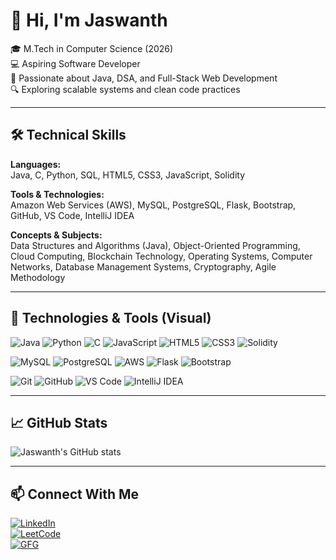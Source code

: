 

<!--
**Jaswanth-3174/Jaswanth-3174** is a ✨ _special_ ✨ repository because its `README.md` (this file) appears on your GitHub profile.

Here are some ideas to get you started:

- 🔭 I’m currently working on ...
- 🌱 I’m currently learning ...
- 👯 I’m looking to collaborate on ...
- 🤔 I’m looking for help with ...
- 💬 Ask me about ...
- 📫 How to reach me: ...
- 😄 Pronouns: ...
- ⚡ Fun fact: ...
-->

# 👋 Hi, I'm Jaswanth

🎓 M.Tech in Computer Science (2026)  
💻 Aspiring Software Developer  
🚀 Passionate about Java, DSA, and Full-Stack Web Development  
🔍 Exploring scalable systems and clean code practices

---

## 🛠️ Technical Skills

**Languages:**  
Java, C, Python, SQL, HTML5, CSS3, JavaScript, Solidity

**Tools & Technologies:**  
Amazon Web Services (AWS), MySQL, PostgreSQL, Flask, Bootstrap, GitHub, VS Code, IntelliJ IDEA

**Concepts & Subjects:**  
Data Structures and Algorithms (Java), Object-Oriented Programming, Cloud Computing, Blockchain Technology, Operating Systems, Computer Networks, Database Management Systems, Cryptography, Agile Methodology

---

## 🔧 Technologies & Tools (Visual)

![Java](https://img.shields.io/badge/-Java-007396?style=flat&logo=java)
![Python](https://img.shields.io/badge/-Python-3776AB?style=flat&logo=python)
![C](https://img.shields.io/badge/-C-00599C?style=flat&logo=c)
![JavaScript](https://img.shields.io/badge/-JavaScript-F7DF1E?style=flat&logo=javascript)
![HTML5](https://img.shields.io/badge/-HTML5-E34F26?style=flat&logo=html5)
![CSS3](https://img.shields.io/badge/-CSS3-1572B6?style=flat&logo=css3)
![Solidity](https://img.shields.io/badge/-Solidity-363636?style=flat&logo=solidity)

![MySQL](https://img.shields.io/badge/-MySQL-4479A1?style=flat&logo=mysql)
![PostgreSQL](https://img.shields.io/badge/-PostgreSQL-336791?style=flat&logo=postgresql)
![AWS](https://img.shields.io/badge/-AWS-232F3E?style=flat&logo=amazon-aws)
![Flask](https://img.shields.io/badge/-Flask-000000?style=flat&logo=flask)
![Bootstrap](https://img.shields.io/badge/-Bootstrap-563D7C?style=flat&logo=bootstrap)

![Git](https://img.shields.io/badge/-Git-F05032?style=flat&logo=git)
![GitHub](https://img.shields.io/badge/-GitHub-181717?style=flat&logo=github)
![VS Code](https://img.shields.io/badge/-VS%20Code-007ACC?style=flat&logo=visual-studio-code)
![IntelliJ IDEA](https://img.shields.io/badge/-IntelliJ%20IDEA-000000?style=flat&logo=intellij-idea)


---

## 📈 GitHub Stats
![Jaswanth's GitHub stats](https://github-readme-stats.vercel.app/api?username=Jaswanth-3174&show_icons=true&theme=radical)

---

## 📫 Connect With Me
[![LinkedIn](https://img.shields.io/badge/-LinkedIn-blue?style=flat&logo=linkedin)](https://linkedin.com/in/jaswanths2004)  
[![LeetCode](https://img.shields.io/badge/-LeetCode-FFA116?style=flat&logo=leetcode)](https://leetcode.com/u/Jaswanth_S)  
[![GFG](https://img.shields.io/badge/-GeeksforGeeks-14C38E?style=flat&logo=geeksforgeeks)](https://www.geeksforgeeks.org/user/sjaswanth2004/)
